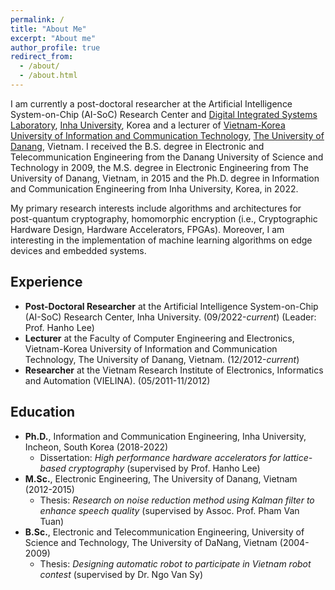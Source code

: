 ```yaml
---
permalink: /
title: "About Me"
excerpt: "About me"
author_profile: true
redirect_from:
  - /about/
  - /about.html
---
```

I am currently a post-doctoral researcher at the Artificial Intelligence System-on-Chip (AI-SoC) Research Center and [Digital Integrated Systems Laboratory](https://sites.google.com/view/inhasoc), [Inha University](https://eng.inha.ac.kr/eng/index.do), Korea and a lecturer of [Vietnam-Korea University of Information and Communication Technology](https://vku.udn.vn/), [The University of Danang](https://www.udn.vn/english), Vietnam. I received the B.S. degree in Electronic and Telecommunication Engineering from the Danang University of Science and Technology in 2009, the M.S. degree in Electronic Engineering from The University of Danang, Vietnam, in 2015 and the Ph.D. degree in Information and Communication Engineering from Inha University, Korea, in 2022.

My primary research interests include algorithms and architectures for post-quantum cryptography, homomorphic encryption (i.e., Cryptographic Hardware Design, Hardware Accelerators, FPGAs). Moreover, I am interesting in the implementation of machine learning algorithms on edge devices and embedded systems.

## Experience

* <b>Post-Doctoral Researcher</b> at the Artificial Intelligence System-on-Chip (AI-SoC) Research Center, Inha University. (09/2022-*current*) (Leader: Prof. Hanho Lee) 
* <b>Lecturer</b> at the Faculty of Computer Engineering and Electronics, Vietnam-Korea University of Information and Communication Technology, The University of Danang, Vietnam. (12/2012-*current*)
* <b>Researcher</b> at the Vietnam Research Institute of Electronics, Informatics and Automation (VIELINA). (05/2011-11/2012)
  

## Education

* <b>Ph.D.</b>, Information and Communication Engineering, Inha University, Incheon, South Korea (2018-2022)
  * Dissertation: *High performance hardware accelerators for lattice-based cryptography* (supervised by Prof. Hanho Lee)
* <b>M.Sc.</b>, Electronic Engineering, The University of Danang, Vietnam (2012-2015)
  * Thesis: *Research on noise reduction method using Kalman filter to enhance speech quality* (supervised by Assoc. Prof. Pham Van Tuan)
* <b>B.Sc.</b>, Electronic and Telecommunication Engineering, University of Science and Technology, The University of DaNang, Vietnam (2004-2009)
  * Thesis: *Designing automatic robot to participate in Vietnam robot contest* (supervised by Dr. Ngo Van Sy)
<!--* Senior Project: "<it>A GPS-based Tracking and Accident Reporting System</it>" supervised by Prof. Ibrahim Tekin and Assoc.Prof. Ayhan Bozkurt-->

<!--
## Research Interests

* Lattice-Based Cryptography
* Homomorphic Encryption
* Post-Quantum Cryptography
* Cryptographic Hardware Design
* Hardware Accelerators, FPGAs
-->